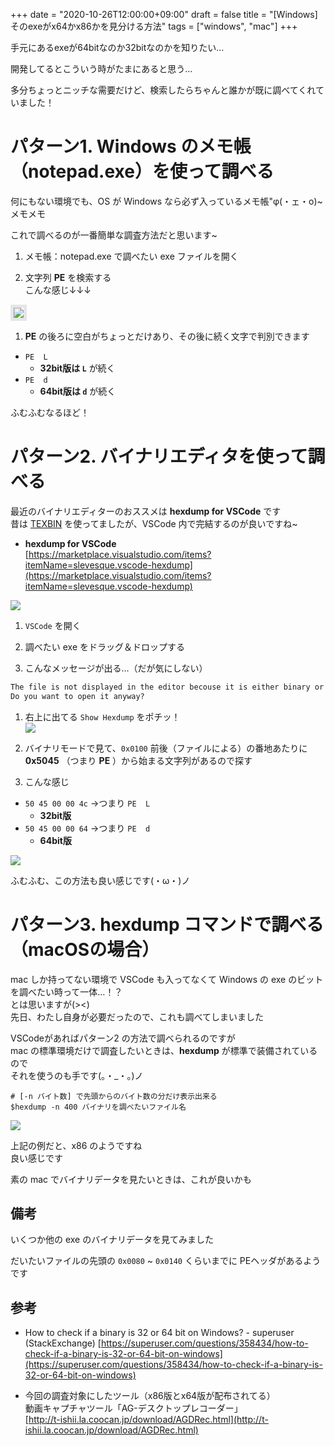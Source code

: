 +++
date = "2020-10-26T12:00:00+09:00"
draft = false
title = "[Windows] そのexeがx64かx86かを見分ける方法"
tags = ["windows", "mac"]
+++

手元にあるexeが64bitなのか32bitなのかを知りたい…

開発してるとこういう時がたまにあると思う…

多分ちょっとニッチな需要だけど、検索したらちゃんと誰かが既に調べてくれていました！


# パターン1. Windows のメモ帳（notepad.exe）を使って調べる

何にもない環境でも、OS が Windows なら必ず入っているメモ帳"φ(・ェ・o)~メモメモ

これで調べるのが一番簡単な調査方法だと思います~

1. メモ帳：notepad.exe で調べたい exe ファイルを開く

1. 文字列 **PE** を検索する  
こんな感じ↓↓↓  
<img src="/pic/How-to-check-x64-or-x86-windows-binary_00.png" style="border:solid 5px #e6e6e6"/>

1. **PE** の後ろに空白がちょっとだけあり、その後に続く文字で判別できます  

- `PE  L`
  - **32bit版は `L`** が続く
- `PE  d`
  - **64bit版は `d`** が続く

ふむふむなるほど！

# パターン2. バイナリエディタを使って調べる

最近のバイナリエディターのおススメは **hexdump for VSCode** です  
昔は [TEXBIN](http://www.net3-tv.net/~m-tsuchy/tsuchy/dlpage.htm) を使ってましたが、VSCode 内で完結するのが良いですね~

- **hexdump for VSCode**  
[https://marketplace.visualstudio.com/items?itemName=slevesque.vscode-hexdump](https://marketplace.visualstudio.com/items?itemName=slevesque.vscode-hexdump)

![](/pic/How-to-check-x64-or-x86-windows-binary_01.png)  

1. `VSCode` を開く

1. 調べたい exe をドラッグ＆ドロップする

1. こんなメッセージが出る…（だが気にしない）  
```xml
The file is not displayed in the editor becouse it is either binary or users an unsupported eext encoding.
Do you want to open it anyway?
```

1. 右上に出てる `Show Hexdump` をポチッ！  
![](/pic/How-to-check-x64-or-x86-windows-binary_02.png)  

1. バイナリモードで見て、`0x0100` 前後（ファイルによる）の番地あたりに  
**0x5045** （つまり **PE** ）から始まる文字列があるので探す

1. こんな感じ

- `50 45 00 00 4c` →つまり `PE  L`
  - **32bit版**
- `50 45 00 00 64` →つまり `PE  d`
  - **64bit版**

![](/pic/How-to-check-x64-or-x86-windows-binary_03.png)  

ふむふむ、この方法も良い感じです(・ω・)ノ

# パターン3. hexdump コマンドで調べる（macOSの場合）

mac しか持ってない環境で VSCode も入ってなくて Windows の exe のビットを調べたい時って一体…！？  
とは思いますが(><)  
先日、わたし自身が必要だったので、これも調べてしまいました  

VSCodeがあればパターン2 の方法で調べられるのですが  
mac の標準環境だけで調査したいときは、**hexdump** が標準で装備されているので  
それを使うのも手です(。・_・。)ノ

```
# [-n バイト数] で先頭からのバイト数の分だけ表示出来る
$hexdump -n 400 バイナリを調べたいファイル名
```

![](/pic/How-to-check-x64-or-x86-windows-binary_04.png)  

上記の例だと、x86 のようですね  
良い感じです

素の mac でバイナリデータを見たいときは、これが良いかも

## 備考

いくつか他の exe のバイナリデータを見てみました

だいたいファイルの先頭の `0x0080` ~ `0x0140` くらいまでに PEヘッダがあるようです

## 参考

- How to check if a binary is 32 or 64 bit on Windows? - superuser (StackExchange)
[https://superuser.com/questions/358434/how-to-check-if-a-binary-is-32-or-64-bit-on-windows](https://superuser.com/questions/358434/how-to-check-if-a-binary-is-32-or-64-bit-on-windows)

- 今回の調査対象にしたツール（x86版とx64版が配布されてる）  
動画キャプチャツール「AG-デスクトップレコーダー」  
[http://t-ishii.la.coocan.jp/download/AGDRec.html](http://t-ishii.la.coocan.jp/download/AGDRec.html)
